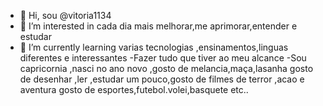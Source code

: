 - 👋 Hi, sou @vitoria1134
- 👀 I’m interested in  cada  dia mais melhorar,me aprimorar,entender e estudar
- 🌱 I’m currently learning  varias tecnologias ,ensinamentos,linguas diferentes e interessantes
-Fazer tudo que tiver ao meu alcance
-Sou capricornia ,nasci no ano novo ,gosto de melancia,maça,lasanha
gosto de desenhar ,ler ,estudar um pouco,gosto de filmes de terror ,acao e aventura
gosto de esportes,futebol.volei,basquete etc..
